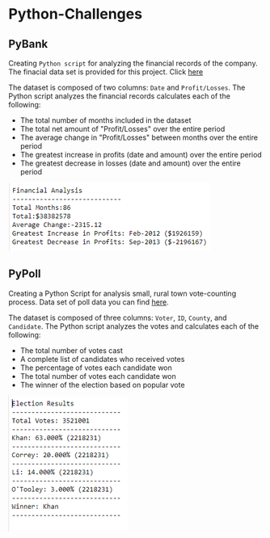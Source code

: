 # Python-Challenges
## PyBank
Creating `Python script` for analyzing the financial records of the company. The finacial data set is provided for this project. Click [here](https://github.com/mserobabina/Python-Challenges/blob/master/PyBank/Resources/budget_data.csv)

The dataset is composed of two columns: `Date` and `Profit/Losses`.
The Python script analyzes the financial records calculates each of the following:
- The total number of months included in the dataset
- The total net amount of "Profit/Losses" over the entire period
- The average change in "Profit/Losses" between months over the entire period
- The greatest increase in profits (date and amount) over the entire period
- The greatest decrease in losses (date and amount) over the entire period

![Test image](https://github.com/mserobabina/Python-Challenges/blob/master/PyBank/py2.PNG)
## PyPoll
Creating a Python Script for analysis small, rural town vote-counting process. Data set of poll data you can find [here](https://raw.githubusercontent.com/mserobabina/Python-Challenges/master/PyPoll/Resources/election_data.csv).

The dataset is composed of three columns: `Voter`, `ID`, `County`, and `Candidate`.
The Python script analyzes the votes and calculates each of the following:
- The total number of votes cast
- A complete list of candidates who received votes
- The percentage of votes each candidate won
- The total number of votes each candidate won
- The winner of the election based on popular vote

![Test image](https://github.com/mserobabina/Python-Challenges/blob/master/PyPoll/py1.PNG)


